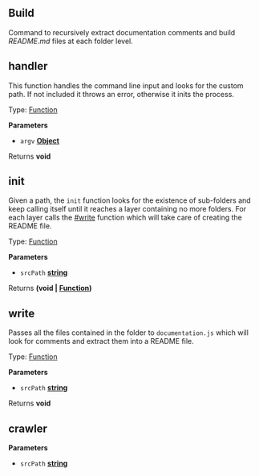 <!-- Generated by documentation.js. Update this documentation by updating the source code. -->

## Build

Command to recursively extract documentation comments and build
_README.md_ files at each folder level.


## handler

This function handles the command line input and looks for the custom
path. If not included it throws an error, otherwise it inits the process.

Type: [Function](https://developer.mozilla.org/en-US/docs/Web/JavaScript/Reference/Statements/function)

**Parameters**

-   `argv` **[Object](https://developer.mozilla.org/en-US/docs/Web/JavaScript/Reference/Global_Objects/Object)** 

Returns **void** 

## init

Given a path, the `init` function looks for the existence of sub-folders
and keep calling itself until it reaches a layer containing no more folders.
For each layer calls the [#write](#write) function which will take care of creating the
README file.

Type: [Function](https://developer.mozilla.org/en-US/docs/Web/JavaScript/Reference/Statements/function)

**Parameters**

-   `srcPath` **[string](https://developer.mozilla.org/en-US/docs/Web/JavaScript/Reference/Global_Objects/String)** 

Returns **(void | [Function](https://developer.mozilla.org/en-US/docs/Web/JavaScript/Reference/Statements/function))** 

## write

Passes all the files contained in the folder to `documentation.js`
which will look for comments and extract them into a README file.

Type: [Function](https://developer.mozilla.org/en-US/docs/Web/JavaScript/Reference/Statements/function)

**Parameters**

-   `srcPath` **[string](https://developer.mozilla.org/en-US/docs/Web/JavaScript/Reference/Global_Objects/String)** 

Returns **void** 

## crawler

**Parameters**

-   `srcPath` **[string](https://developer.mozilla.org/en-US/docs/Web/JavaScript/Reference/Global_Objects/String)** 
